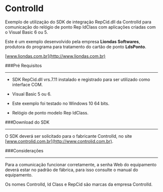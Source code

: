 ﻿# ControlId

Exemplo de utilização do SDK de integração RepCid.dll da ControlId para comunicação do relógio de ponto Rep IdClass com aplicações criadas com o Visual Basic 6 ou 5.

Este é um exemplo desenvolvido pela empresa __Liondas Softwares__, produtora do programa para tratamento do cartão de ponto __LdsPonto__.
 
[www.liondas.com.br](http://www.liondas.com.br)

###Pré Requisitos

---

- SDK RepCid.dll vrs.7.11 instalado e registrado para ser utilizado como interface COM.

- Visual Basic 5 ou 6.

- Este exemplo foi testado no Windows 10 64 bits. 

- Relógio de ponto modelo Rep IdClass.

###Download do SDK

---

O SDK deverá ser solicitado para o fabricante ControlId, no site [www.controlid.com.br](http://www.controlid.com.br).

###Considerações

---

Para a comunicação funcionar corretamente, a senha Web do equipamento deverá estar no padrão de fábrica, para isso consulte o manual do equipamento.

Os nomes ControlId, Id Class e RepCid são marcas da empresa ControlId.
